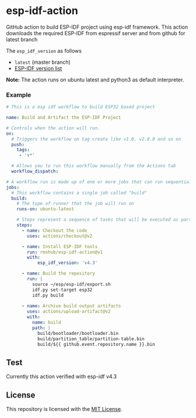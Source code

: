 # esp-idf-action

GitHub action to build ESP-IDF project using esp-idf framework. This action downloads the required ESP-IDF from espressif server and from github for latest branch

The `esp_idf_version` as follows
- `latest` (master branch)
- [ESP-IDF version list](https://github.com/espressif/esp-idf/tags)

**Note:**
The action runs on ubuntu latest and python3 as default interpreter.

### Example

```yml
# This is a esp idf workflow to build ESP32 based project

name: Build and Artifact the ESP-IDF Project

# Controls when the action will run. 
on:
  # Triggers the workflow on tag create like v1.0, v2.0.0 and so on
  push:
    tags:
     - 'v*'

  # Allows you to run this workflow manually from the Actions tab
  workflow_dispatch:

# A workflow run is made up of one or more jobs that can run sequentially or in parallel
jobs:
  # This workflow contains a single job called "build"
  build:
    # The type of runner that the job will run on
    runs-on: ubuntu-latest

    # Steps represent a sequence of tasks that will be executed as part of the job
    steps:
      - name: Checkout the code
        uses: actions/checkout@v2

      - name: Install ESP-IDF tools
        run: rmshub/esp-idf-action@v1
        with: 
            esp_idf_version: 'v4.3'

      - name: Build the repository
        run: |
          source ~/esp/esp-idf/export.sh
          idf.py set-target esp32
          idf.py build
      
      - name: Archive build output artifacts
        uses: actions/upload-artifact@v2
        with:
          name: build
          path: |
            build/bootloader/bootloader.bin
            build/partition_table/partition-table.bin
            build/${{ github.event.repository.name }}.bin
```

## Test

Currently this action verified with esp-idf v4.3

## License

This repository is licensed with the [MIT License](LICENSE).
